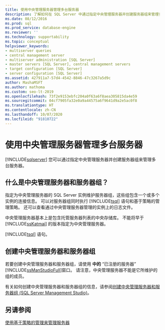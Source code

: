 ```yaml
---
title: 使用中央管理服务器管理多台服务器
description: 了解如何在 SQL Server 中通过指定中央管理服务器并创建服务器组来管理多台服务器。
ms.date: 08/12/2016
ms.prod: sql
ms.prod_service: database-engine
ms.reviewer: ''
ms.technology: supportability
ms.topic: conceptual
helpviewer_keywords:
- multiserver queries
- central management server
- multiserver administration [SQL Server]
- master servers [SQL Server], central management servers
- target configuration [SQL Server]
- server configuration [SQL Server]
ms.assetid: 427911a7-57d4-4542-8846-47c3267a5d9c
author: MashaMSFT
ms.author: mathoma
ms.custom: seo-lt-2019
ms.openlocfilehash: 73f2e9153ebfc204a0f63a6f8aea305815da4e59
ms.sourcegitcommit: 04cf7905fa32e0a9a44575a6f9641d9a2e5ac0f8
ms.translationtype: HT
ms.contentlocale: zh-CN
ms.lasthandoff: 10/07/2020
ms.locfileid: "91810722"
---
```

# <a name="administer-multiple-servers-using-central-management-servers"></a>使用中央管理服务器管理多台服务器
[!INCLUDE[sqlserver](../includes/applies-to-version/sqlserver.md)]
  您可以通过指定中央管理服务器并创建服务器组来管理多台服务器。  
  
## <a name="what-is-a-central-management-server-and-server-groups"></a>什么是中央管理服务器和服务器组？  
 指定为中央管理服务器的 SQL Server 实例维护服务器组，这些组包含一个或多个实例的连接信息。 可以对服务器组同时执行 [!INCLUDE[tsql](../includes/tsql-md.md)] 语句和基于策略的管理策略。 还可以查看通过中央管理服务器管理的实例上的日志文件。 
 
 中央管理服务器基本上是包含托管服务器列表的中央存储库。 不能将早于 [!INCLUDE[ssKatmai](../includes/sskatmai-md.md)] 的版本指定为中央管理服务器。  
  
 [!INCLUDE[tsql](../includes/tsql-md.md)] 语句。  
  
## <a name="create-central-management-server-and-server-groups"></a>创建中央管理服务器和服务器组 
 若要创建中央管理服务器和服务器组，请使用 **中的** “已注册的服务器” [!INCLUDE[ssManStudioFull](../includes/ssmanstudiofull-md.md)]窗口。 请注意，中央管理服务器不能是它所维护的组的成员。 
 
 有关如何创建中央管理服务器和服务器组的信息，请参阅[创建中央管理服务器和服务器组 (SQL Server Management Studio)](../ssms/register-servers/create-a-central-management-server-and-server-group.md)。  
  
## <a name="see-also"></a>另请参阅  
 [使用基于策略的管理来管理服务器](../relational-databases/policy-based-management/administer-servers-by-using-policy-based-management.md)  
  
